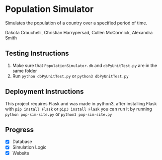 # Population Simulator

Simulates the population of a country over a specified period of time.

Dakota Crouchelli, Christian Harrypersad, Cullen McCormick, Alexandra Smith

## Testing Instructions
1. Make sure that `PopulationSimulator.db` and `dbPyUnitTest.py` are in the same folder
2. Run `python dbPyUnitTest.py` or `python3 dbPyUnitTest.py`

## Deployment Instructions
This project requires Flask and was made in python3, after installing Flask with `pip install Flask` or `pip3 install Flask` you can run it by running `python pop-sim-site.py` or `python3 pop-sim-site.py`

## Progress
* [x] Database
* [x] Simulation Logic
* [x] Website
